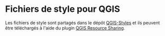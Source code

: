 # Fichiers de style pour QGIS

Les fichiers de style sont partagés dans le dépôt [QGIS-Styles](https://github.com/igeofr/qgis_styles) et ils peuvent être téléchargés à l'aide du plugin [QGIS Resource Sharing](http://www.akbargumbira.com/qgis_resources_sharing/).

